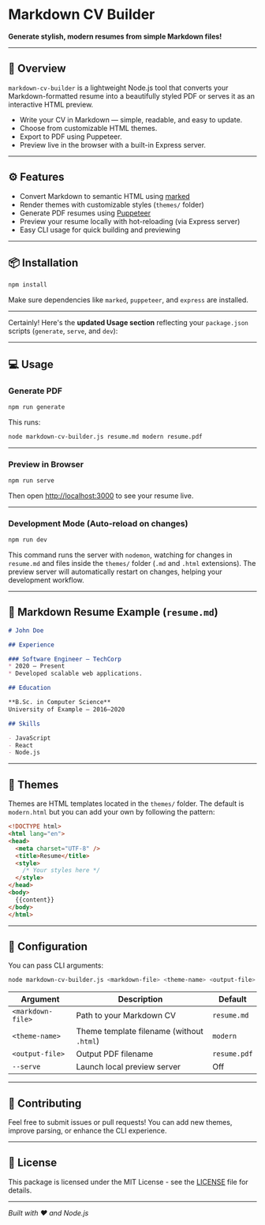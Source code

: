 # Markdown CV Builder

**Generate stylish, modern resumes from simple Markdown files!**

---

## 🚀 Overview

`markdown-cv-builder` is a lightweight Node.js tool that converts your Markdown-formatted resume into a beautifully styled PDF or serves it as an interactive HTML preview.

- Write your CV in Markdown — simple, readable, and easy to update.
- Choose from customizable HTML themes.
- Export to PDF using Puppeteer.
- Preview live in the browser with a built-in Express server.

---

## ⚙️ Features

- Convert Markdown to semantic HTML using [marked](https://github.com/markedjs/marked)
- Render themes with customizable styles (`themes/` folder)
- Generate PDF resumes using [Puppeteer](https://pptr.dev/)
- Preview your resume locally with hot-reloading (via Express server)
- Easy CLI usage for quick building and previewing

---

## 📦 Installation

```bash
npm install
```

Make sure dependencies like `marked`, `puppeteer`, and `express` are installed.

---

Certainly! Here's the **updated Usage section** reflecting your `package.json` scripts (`generate`, `serve`, and `dev`):

---

## 💻 Usage

### Generate PDF

```bash
npm run generate
```

This runs:

```bash
node markdown-cv-builder.js resume.md modern resume.pdf
```

---

### Preview in Browser

```bash
npm run serve
```

Then open [http://localhost:3000](http://localhost:3000) to see your resume live.

---

### Development Mode (Auto-reload on changes)

```bash
npm run dev
```

This command runs the server with `nodemon`, watching for changes in `resume.md` and files inside the `themes/` folder (`.md` and `.html` extensions). The preview server will automatically restart on changes, helping your development workflow.

---

## 📝 Markdown Resume Example (`resume.md`)

```markdown
# John Doe

## Experience

### Software Engineer – TechCorp
* 2020 – Present
* Developed scalable web applications.

## Education

**B.Sc. in Computer Science**  
University of Example – 2016–2020

## Skills

- JavaScript
- React
- Node.js
```

---

## 🎨 Themes

Themes are HTML templates located in the `themes/` folder. The default is `modern.html` but you can add your own by following the pattern:

```html
<!DOCTYPE html>
<html lang="en">
<head>
  <meta charset="UTF-8" />
  <title>Resume</title>
  <style>
    /* Your styles here */
  </style>
</head>
<body>
  {{content}}
</body>
</html>
```

---

## 🔧 Configuration

You can pass CLI arguments:

```bash
node markdown-cv-builder.js <markdown-file> <theme-name> <output-file> [--serve]
```

| Argument          | Description                               | Default      |
| ----------------- | ----------------------------------------- | ------------ |
| `<markdown-file>` | Path to your Markdown CV                  | `resume.md`  |
| `<theme-name>`    | Theme template filename (without `.html`) | `modern`     |
| `<output-file>`   | Output PDF filename                       | `resume.pdf` |
| `--serve`         | Launch local preview server               | Off          |

---

## 🤝 Contributing

Feel free to submit issues or pull requests! You can add new themes, improve parsing, or enhance the CLI experience.

---

## 📄 License

This package is licensed under the  MIT License - see the [LICENSE](https://github.com/MadhushaPrasad/markdown-cv-builder/blob/main/LICENSE) file for details.

---

*Built with ❤️ and Node.js*
